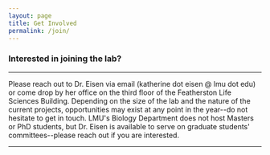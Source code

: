 ```yaml
---
layout: page
title: Get Involved
permalink: /join/
---
```


### Interested in joining the lab?

---

Please reach out to Dr. Eisen via email (katherine dot eisen @ lmu dot edu) or come drop by her office on the third floor of the Featherston Life Sciences Building.
Depending on the size of the lab and the nature of the current projects, opportunities may exist at any point in the year--do not hesitate to get in touch.
LMU's Biology Department does not host Masters or PhD students, but Dr. Eisen is available to serve on graduate students' committees--please reach out if you are interested.

---


